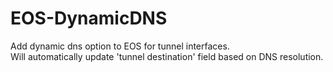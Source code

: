 # EOS-DynamicDNS
Add dynamic dns option to EOS for tunnel interfaces.  
Will automatically update 'tunnel destination' field based on DNS resolution.
